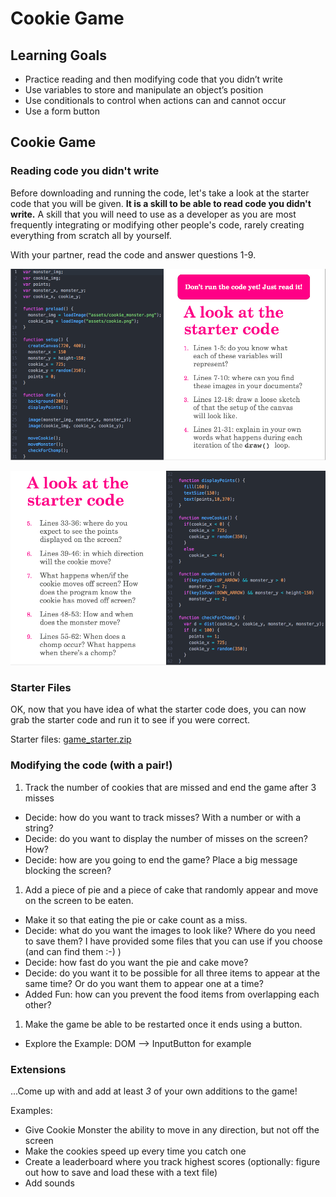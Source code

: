 # Cookie Game

## Learning Goals
- Practice reading and then modifying code that you didn’t write
- Use variables to store and manipulate an object’s position
- Use conditionals to control when actions can and cannot occur
- Use a form button

## Cookie Game

### Reading code you didn't write
Before downloading and running the code, let's take a look at the starter code that you will be given. **It is a skill to be able to read code you didn't write.** A skill that you will need to use as a developer as you are most frequently integrating or modifying other people's code, rarely creating everything from scratch all by yourself.

With your partner, read the code and answer questions 1-9.

![cookie game starter code 1/2](images/cookie_game_1.png)

![cookie game starter code 2/2](images/cookie_game_2.png)

### Starter Files
OK, now that you have idea of what the starter code does, you can now grab the starter code and run it to see if you were correct.

Starter files: [game_starter.zip](game_starter.zip)

### Modifying the code (with a pair!)
1. Track the number of cookies that are missed and end the game after 3 misses
 - Decide: how do you want to track misses? With a number or with a string?
 - Decide: do you want to display the number of misses on the screen? How?
 - Decide: how are you going to end the game? Place a big message blocking the screen?
1. Add a piece of pie and a piece of cake that randomly appear and move on the screen to be eaten.
  - Make it so that eating the pie or cake count as a miss.
  - Decide: what do you want the images to look like? Where do you need to save them? I have provided some files that you can use if you choose (and can find them :-) )
  - Decide: how fast do you want the pie and cake move?
  - Decide: do you want it to be possible for all three items to appear at the same time? Or do you want them to appear one at a time?
  - Added Fun: how can you prevent the food items from overlapping each other?
1. Make the game be able to be restarted once it ends using a button.
  - Explore the Example: DOM --> InputButton for example


### Extensions
...Come up with and add at least _3_ of your own additions to the game!

Examples:
- Give Cookie Monster the ability to move in any direction, but not off the screen
- Make the cookies speed up every time you catch one
- Create a leaderboard where you track highest scores (optionally: figure out how to save and load these with a text file)
- Add sounds
